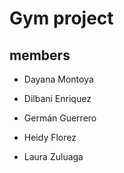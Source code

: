 
# Gym project


## members

- Dayana Montoya

- Dilbani Enriquez

- Germán Guerrero

- Heidy Florez

- Laura Zuluaga
